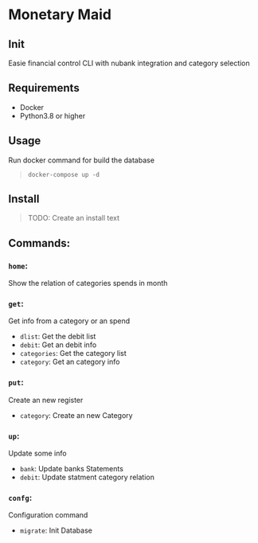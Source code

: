 # Monetary Maid

## Init

 Easie financial control CLI with nubank integration and category selection


## Requirements

- Docker
- Python3.8 or higher


## Usage

Run docker command for build the database

> ```docker-compose up -d```

## Install

> TODO: Create an install text

## Commands:

### <strong>```home```</strong>:

Show the relation of categories spends in month

### <strong> ```get```</strong>:
Get info from a category or an spend
- ```dlist```: Get the debit list
- ```debit```: Get an debit info
- ```categories```: Get the category list
- ```category```: Get an category info

### <strong> ```put```</strong>:
Create an new register
- ```category```: Create an new Category

### <strong> ```up```</strong>:
Update some info
- ```bank```: Update banks Statements
- ```debit```: Update statment category relation

### <strong> ```confg```</strong>:
Configuration command
- ```migrate```: Init Database

<!-- TODO: finish this README.md -->
